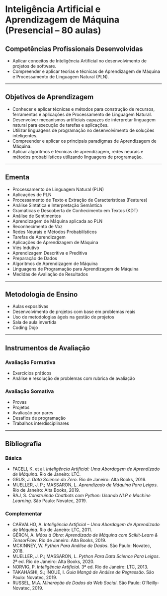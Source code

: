 # Inteligência Artificial e Aprendizagem de Máquina (Presencial – 80 aulas)

## Competências Profissionais Desenvolvidas

* Aplicar conceitos de Inteligência Artificial no desenvolvimento de projetos de software.
* Compreender e aplicar teorias e técnicas de Aprendizagem de Máquina e Processamento de Linguagem Natural (PLN).

---

## Objetivos de Aprendizagem

* Conhecer e aplicar técnicas e métodos para construção de recursos, ferramentas e aplicações de Processamento de Linguagem Natural.
* Desenvolver mecanismos artificiais capazes de interpretar linguagem natural para execução de tarefas e aplicações.
* Utilizar linguagens de programação no desenvolvimento de soluções inteligentes.
* Compreender e aplicar os principais paradigmas de Aprendizagem de Máquina.
* Aplicar algoritmos e técnicas de aprendizagem, redes neurais e métodos probabilísticos utilizando linguagens de programação.

---

## Ementa

* Processamento de Linguagem Natural (PLN)
* Aplicações de PLN
* Processamento de Texto e Extração de Características (Features)
* Análise Sintática e Interpretação Semântica
* Gramáticas e Descoberta de Conhecimento em Textos (KDT)
* Análise de Sentimentos
* Aprendizagem de Máquina aplicada ao PLN
* Reconhecimento de Voz
* Redes Neurais e Métodos Probabilísticos
* Tarefas de Aprendizagem
* Aplicações de Aprendizagem de Máquina
* Viés Indutivo
* Aprendizagem Descritiva e Preditiva
* Preparação de Dados
* Algoritmos de Aprendizagem de Máquina
* Linguagens de Programação para Aprendizagem de Máquina
* Medidas de Avaliação de Resultados

---

## Metodologia de Ensino

* Aulas expositivas
* Desenvolvimento de projetos com base em problemas reais
* Uso de metodologias ágeis na gestão de projetos
* Sala de aula invertida
* Coding Dojo

---

## Instrumentos de Avaliação

### Avaliação Formativa

* Exercícios práticos
* Análise e resolução de problemas com rubrica de avaliação

### Avaliação Somativa

* Provas
* Projetos
* Avaliação por pares
* Desafios de programação
* Trabalhos interdisciplinares

---

## Bibliografia

### Básica

* FACELI, K. et al. *Inteligência Artificial: Uma Abordagem de Aprendizado de Máquina*. Rio de Janeiro: LTC.
* GRUS, J. *Data Science do Zero*. Rio de Janeiro: Alta Books, 2016.
* MUELLER, J. P.; MASSARON, L. *Aprendizado de Máquina Para Leigos*. Rio de Janeiro: Alta Books, 2019.
* RAJ, S. *Construindo Chatbots com Python: Usando NLP e Machine Learning*. São Paulo: Novatec, 2019.

### Complementar

* CARVALHO, A. *Inteligência Artificial – Uma Abordagem de Aprendizado de Máquina*. Rio de Janeiro: LTC, 2011.
* GÉRON, A. *Mãos à Obra: Aprendizado de Máquina com Scikit-Learn & TensorFlow*. Rio de Janeiro: Alta Books, 2019.
* MCKINNEY, W. *Python Para Análise de Dados*. São Paulo: Novatec, 2018.
* MUELLER, J. P.; MASSARON, L. *Python Para Data Science Para Leigos*. 2ª ed. Rio de Janeiro: Alta Books, 2020.
* NORVIG, P. *Inteligência Artificial*. 3ª ed. Rio de Janeiro: LTC, 2013.
* TAKAHASHI, S.; INOUE, I. *Guia Mangá de Análise de Regressão*. São Paulo: Novatec, 2019.
* RUSSEL, M.A. *Mineração de Dados da Web Social*. São Paulo: O’Reilly-Novatec, 2019.
